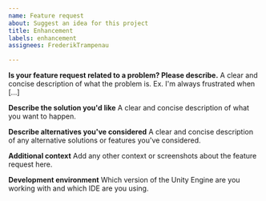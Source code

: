 ```yaml
---
name: Feature request
about: Suggest an idea for this project
title: Enhancement
labels: enhancement
assignees: FrederikTrampenau

---
```


**Is your feature request related to a problem? Please describe.**
A clear and concise description of what the problem is. Ex. I'm always frustrated when [...]

**Describe the solution you'd like**
A clear and concise description of what you want to happen.

**Describe alternatives you've considered**
A clear and concise description of any alternative solutions or features you've considered.

**Additional context**
Add any other context or screenshots about the feature request here.

**Development environment**
Which version of the Unity Engine are you working with and which IDE are you using.
